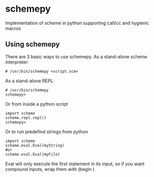 schemepy
========

Implementation of scheme in python supporting call/cc and hygienic macros

Using schemepy
---------

There are 3 basic ways to use schemepy.  As a stand-alone scheme interpreter:

    # /usr/bin/schemepy <script.scm>

As a stand-alone REPL:

    # /usr/bin/schemepy
    schemepy> 


Or from inside a python script

    import scheme
    scheme.repl.repl()
    schemepy> 

Or to run predefind strings from python

    import scheme
    scheme.eval.Eval(myString)
    #or
    scheme.eval.Eval(myFile)

Eval will only execute the first statement in its input, so if you want compound inputs, wrap them with 
    (begin )


